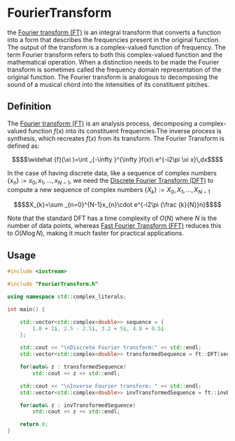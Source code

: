 # FourierTransform

the [Fourier transform (FT)](https://en.wikipedia.org/wiki/Fourier_transform) is an integral transform that converts a function into a form that describes the frequencies present in the original function. The output of the transform is a complex-valued function of frequency. The term Fourier transform refers to both this complex-valued function and the mathematical operation. When a distinction needs to be made the Fourier transform is sometimes called the frequency domain representation of the original function. The Fourier transform is analogous to decomposing the sound of a musical chord into the intensities of its constituent pitches.

## Definition
The [Fourier transform (FT)](https://en.wikipedia.org/wiki/Fourier_transform) is an analysis process, decomposing a complex-valued function $f(x)$ into its constituent frequencies.The inverse process is synthesis, which recreates $f(x)$ from its transform. The Fourier Transform is defined as:

```math
$$\widehat {f}(\xi )=\int _{-\infty }^{\infty }f(x)\ e^{-i2\pi \xi x}\,dx$$
```

In the case of having discrete data, like a sequence of complex numbers $\left\{{x} _{n}\right\}:=x_{0},x_{1},\ldots ,x_{N-1}$, we need the [Discrete Fourier Transform (DFT)](https://en.wikipedia.org/wiki/Discrete_Fourier_transform) to compute a new sequence of complex numbers $\left\{{X} _{k}\right\}:=X_{0},X_{1},\ldots ,X_{N-1}$

```math
$$X_{k}=\sum _{n=0}^{N-1}x_{n}\cdot e^{-i2\pi {\frac {k}{N}}n}$$
```

Note that the standard DFT has a time complexity of $O(N)$ where $N$ is the number of data points, whereas [Fast Fourier Transform (FFT)](https://en.wikipedia.org/wiki/Cooley%E2%80%93Tukey_FFT_algorithm) reduces this to $O(N \log N)$, making it much faster for practical applications.

## Usage

```cpp
#include <iostream>

#include "FourierTransform.h"

using namespace std::complex_literals;

int main() {

	std::vector<std::complex<double>> sequence = {
		1.0 + 2i, 2.5 - 2.5i, 3.2 + 5i, 4.8 + 0.5i
	};

	std::cout << "\nDiscrete Fourier transform:" << std::endl;
	std::vector<std::complex<double>> transformedSequence = ft::DFT(sequence);

	for(auto& z : transformedSequence) 
		std::cout << z << std::endl;

	std::cout << "\nInverse Fourier transform: " << std::endl;
	std::vector<std::complex<double>> invTransformedSequence = ft::invDFT(transformedSequence);

	for(auto& z : invTransformedSequence) 
		std::cout << z << std::endl;

	return 0;
}
```
